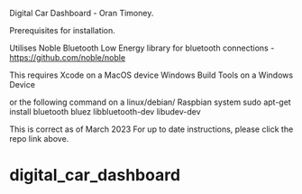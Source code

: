 Digital Car Dashboard - Oran Timoney.

Prerequisites for installation.

Utilises Noble Bluetooth Low Energy library for bluetooth connections - https://github.com/noble/noble 

This requires Xcode on a MacOS device
Windows Build Tools on a Windows Device

or the following command on a linux/debian/ Raspbian system 
sudo apt-get install bluetooth bluez libbluetooth-dev libudev-dev

This is correct as of March 2023
For up to date instructions, please click the repo link above.

# digital_car_dashboard
